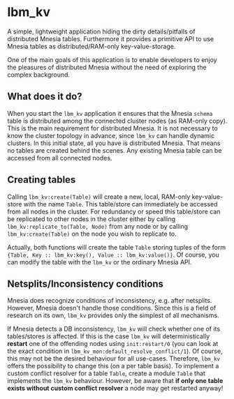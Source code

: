 lbm_kv
======

A simple, lightweight application hiding the dirty details/pitfalls of
distributed Mnesia tables. Furthermore it provides a primitive API to use
Mnesia tables as distributed/RAM-only key-value-storage.

One of the main goals of this application is to enable developers to enjoy the
pleasures of distributed Mnesia without the need of exploring the complex
background.

What does it do?
----------------

When you start the `lbm_kv` application it ensures that the Mnesia `schema`
table is distributed among the connected cluster nodes (as RAM-only copy). This
is the main requirement for distributed Mnesia. It is not necessary to know the
cluster topology in advance, since `lbm_kv` can handle dynamic clusters. In this
initial state, all you have is distributed Mnesia. That means no tables are
created behind the scenes. Any existing Mnesia table can be accessed from all
connected nodes.

Creating tables
---------------

Calling `lbm_kv:create(Table)` will create a new, local, RAM-only
key-value-store with the name `Table`. This table/store can immediately be
accessed from all nodes in the cluster. For redundancy or speed this table/store
can be replicated to other nodes in the cluster either by calling
`lbm_kv:replicate_to(Table, Node)` from any node or by calling
`lbm_kv:create(Table)` on the node you wish to replicate to.

Actually, both functions will create the table `Table` storing tuples of the
form `{Table, Key :: lbm_kv:key(), Value :: lbm_kv:value()}`. Of course, you can
modify the table with the `lbm_kv` or the ordinary Mnesia API.

Netsplits/Inconsistency conditions
----------------------------------

Mnesia does recognize conditions of inconsistency, e.g. after netsplits.
However, Mnesia doesn't handle those conditions. Since this is a field of
research on its own, `lbm_kv` provides only the simplest of all mechanisms.

If Mnesia detects a DB inconsistency, `lbm_kv` will check whether one of its
tables/stores is affected. If this is the case `lbm_kv` will deterministically
__restart__ one of the offending nodes using `init:restart/0` (you can look at
the exact condition in `lbm_kv_mon:default_resolve_conflict/1`). Of course, this
may not be the desired behaviour for all use-cases. Therefore, `lbm_kv` offers
the possibility to change this (on a per table basis). To implement a custom
conflict resolver for a table `Table`, create a module `Table` that implements
the `lbm_kv` behaviour. However, be aware that __if only one table exists
without custom conflict resolver__ a node may get restarted anyway!
